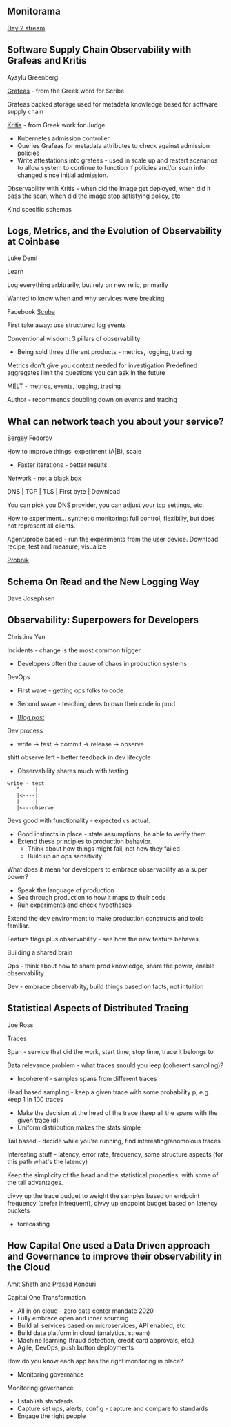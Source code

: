 ## Monitorama

[Day 2 stream](https://youtu.be/65-6aDlR_WE)

## Software Supply Chain Observability with Grafeas and Kritis

Aysylu Greenberg

[Grafeas](https://github.com/grafeas/grafeas) - from the Greek word for Scribe 

Grafeas backed storage used for metadata knowledge based for software supply chain

[Kritis](https://github.com/grafeas/kritis) - from Greek work for Judge

* Kubernetes admission controller
* Queries Grafeas for metadata attributes to check against admission policies
* Write attestations into grafeas - used in scale up and restart scenarios to allow system to continue to function if policies and/or scan info changed since initial admission.

Observability with Kritis - when did the image get deployed, when did it pass the scan, when did the image stop satisfying policy, etc

Kind specific schemas

## Logs, Metrics, and the Evolution of Observability at Coinbase
Luke Demi

Learn

Log 
everything
arbitrarily, but
rely on
new relic, primarily


Wanted to know when and why services were breaking

Facebook [Scuba](https://research.fb.com/publications/scuba-diving-into-data-at-facebook/)

First take away: use structured log events

Conventional wisdom: 3 pillars of observability

* Being sold three different products - metrics, logging, tracing

Metrics don't give you context needed for investigation
Predefined aggregates limit the questions you can ask in the future

MELT - metrics, events, logging, tracing

Author - recommends doubling down on events and tracing

## What can network teach you about your service?

Sergey Fedorov

How to improve things: experiment (A|B), scale

* Faster iterations - better results

Network - not a black box

DNS | TCP | TLS | First byte | Download

You can pick you DNS provider, you can adjust your tcp settings, etc.

How to experiment... synthetic monitoring: full control, flexibiliy, but does not represent all clients.

Agent/probe based - run the experiments from the user device. Download recipe, test and measure, visualize

[Probnik](https://github.com/netflix/probnik)

## Schema On Read and the New Logging Way

Dave Josephsen


## Observability: Superpowers for Developers

Christine Yen

Incidents - change is the most common trigger

* Developers often the cause of chaos in production systems

DevOps

* First wave - getting ops folks to code
* Second wave - teaching devs to own their code in prod

* [Blog post](https://m.subbu.org/incidents-trends-from-the-trenches-e2f8497d52ed)

Dev process

* write -> test -> commit -> release -> observe

shift observe left - better feedback in dev lifecycle

* Observability shares much with testing

```console
write - test
   ^     |
   |<----|
   |     |
   |<---observe
```

Devs good with functionality - expected vs actual.

* Good instincts in place - state assumptions, be able to verify them
* Extend these principles to production behavior.
    * Think about how things might fail, not how they failed
    * Build up an ops sensitivity

What does it mean for developers to embrace observability as a super power?

* Speak the language of production
* See through production to how it maps to their code
* Run experiments and check hypotheses

Extend the dev environment to make production constructs and tools familiar.

Feature flags plus observability - see how the new feature behaves

Building a shared brain

Ops - think about how to share prod knowledge, share the power, enable observability

Dev - embrace observabiity, build things based on facts, not intuition

## Statistical Aspects of Distributed Tracing

Joe Ross

Traces

Span - service that did the work, start time, stop time, trace it belongs to

Data relevance problem - what traces snould you leep (coherent sampling)?

* Incoherent - samples spans from different traces

Head based sampling - keep a given trace with some probability p, e.g. keep 1 in 100 traces

* Make the decision at the head of the trace (keep all the spans with the given trace id)
* Uniform distribution makes the stats simple

Tail based - decide while you're running, find interesting/anomolous traces

Interesting stuff - latency, error rate, frequency, some structure aspects (for this path what's the latency)

Keep the simplicity of the head and the statistical properties, with some of the tail advantages.

divvy up the trace budget to weight the samples based on endpoint frequency (prefer infrequent), divvy up endpoint  budget based on latency buckets

* forecasting

## How Capital One used a Data Driven approach and Governance to improve their observability in the Cloud

Amit Sheth and Prasad Konduri

Capital One Transformation

* All in on cloud - zero data center mandate 2020
* Fully embrace open and inner sourcing
* Build all services based on microservices, API enabled, etc
* Build data platform in cloud (analytics, stream)
* Machine learning (fraud detection, credit card approvals, etc.)
* Agile, DevOps, push button deployments

How do you know each app has the right monitoring in place?

* Monitoring governance

Monitoring governance

* Establish standards
* Capture set ups, alerts, config - capture and compare to standards
* Engage the right people